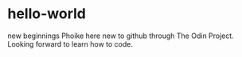 # hello-world
new beginnings
Phoike here new to github through The Odin Project.
Looking forward to learn how to code.
